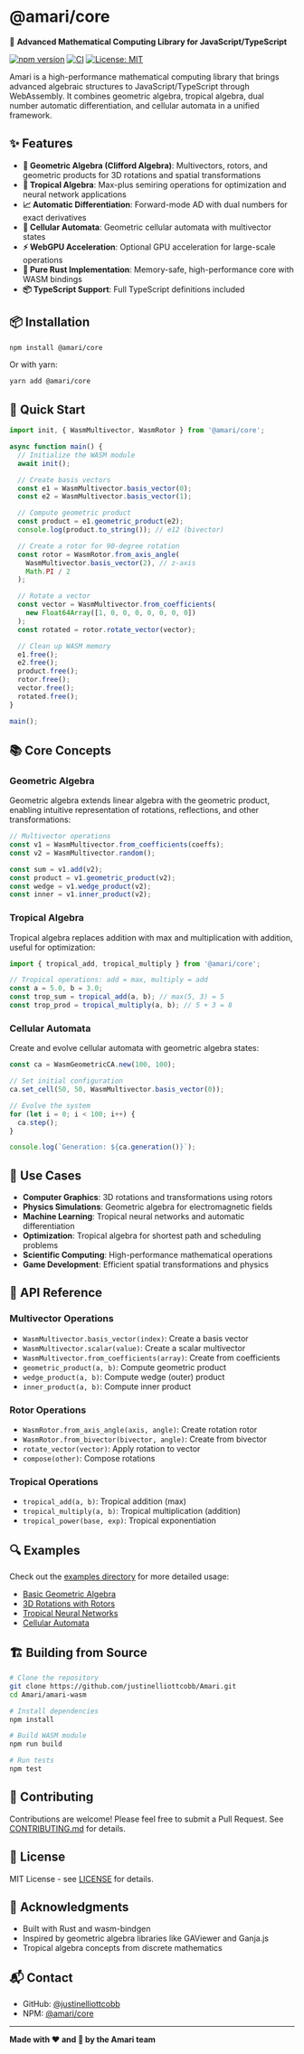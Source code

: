 # @amari/core

🚀 **Advanced Mathematical Computing Library for JavaScript/TypeScript**

[![npm version](https://badge.fury.io/js/%40amari%2Fcore.svg)](https://www.npmjs.com/package/@amari/core)
[![CI](https://github.com/justinelliottcobb/Amari/actions/workflows/ci.yml/badge.svg)](https://github.com/justinelliottcobb/Amari/actions/workflows/ci.yml)
[![License: MIT](https://img.shields.io/badge/License-MIT-yellow.svg)](https://opensource.org/licenses/MIT)

Amari is a high-performance mathematical computing library that brings advanced algebraic structures to JavaScript/TypeScript through WebAssembly. It combines geometric algebra, tropical algebra, dual number automatic differentiation, and cellular automata in a unified framework.

## ✨ Features

- **🔢 Geometric Algebra (Clifford Algebra)**: Multivectors, rotors, and geometric products for 3D rotations and spatial transformations
- **🌴 Tropical Algebra**: Max-plus semiring operations for optimization and neural network applications
- **📈 Automatic Differentiation**: Forward-mode AD with dual numbers for exact derivatives
- **🔲 Cellular Automata**: Geometric cellular automata with multivector states
- **⚡ WebGPU Acceleration**: Optional GPU acceleration for large-scale operations
- **🦀 Pure Rust Implementation**: Memory-safe, high-performance core with WASM bindings
- **📦 TypeScript Support**: Full TypeScript definitions included

## 📦 Installation

```bash
npm install @amari/core
```

Or with yarn:

```bash
yarn add @amari/core
```

## 🚀 Quick Start

```typescript
import init, { WasmMultivector, WasmRotor } from '@amari/core';

async function main() {
  // Initialize the WASM module
  await init();

  // Create basis vectors
  const e1 = WasmMultivector.basis_vector(0);
  const e2 = WasmMultivector.basis_vector(1);

  // Compute geometric product
  const product = e1.geometric_product(e2);
  console.log(product.to_string()); // e12 (bivector)

  // Create a rotor for 90-degree rotation
  const rotor = WasmRotor.from_axis_angle(
    WasmMultivector.basis_vector(2), // z-axis
    Math.PI / 2
  );

  // Rotate a vector
  const vector = WasmMultivector.from_coefficients(
    new Float64Array([1, 0, 0, 0, 0, 0, 0, 0])
  );
  const rotated = rotor.rotate_vector(vector);

  // Clean up WASM memory
  e1.free();
  e2.free();
  product.free();
  rotor.free();
  vector.free();
  rotated.free();
}

main();
```

## 📚 Core Concepts

### Geometric Algebra

Geometric algebra extends linear algebra with the geometric product, enabling intuitive representation of rotations, reflections, and other transformations:

```typescript
// Multivector operations
const v1 = WasmMultivector.from_coefficients(coeffs);
const v2 = WasmMultivector.random();

const sum = v1.add(v2);
const product = v1.geometric_product(v2);
const wedge = v1.wedge_product(v2);
const inner = v1.inner_product(v2);
```

### Tropical Algebra

Tropical algebra replaces addition with max and multiplication with addition, useful for optimization:

```typescript
import { tropical_add, tropical_multiply } from '@amari/core';

// Tropical operations: add = max, multiply = add
const a = 5.0, b = 3.0;
const trop_sum = tropical_add(a, b); // max(5, 3) = 5
const trop_prod = tropical_multiply(a, b); // 5 + 3 = 8
```

### Cellular Automata

Create and evolve cellular automata with geometric algebra states:

```typescript
const ca = WasmGeometricCA.new(100, 100);

// Set initial configuration
ca.set_cell(50, 50, WasmMultivector.basis_vector(0));

// Evolve the system
for (let i = 0; i < 100; i++) {
  ca.step();
}

console.log(`Generation: ${ca.generation()}`);
```

## 🎯 Use Cases

- **Computer Graphics**: 3D rotations and transformations using rotors
- **Physics Simulations**: Geometric algebra for electromagnetic fields
- **Machine Learning**: Tropical neural networks and automatic differentiation
- **Optimization**: Tropical algebra for shortest path and scheduling problems
- **Scientific Computing**: High-performance mathematical operations
- **Game Development**: Efficient spatial transformations and physics

## 🔧 API Reference

### Multivector Operations

- `WasmMultivector.basis_vector(index)`: Create a basis vector
- `WasmMultivector.scalar(value)`: Create a scalar multivector
- `WasmMultivector.from_coefficients(array)`: Create from coefficients
- `geometric_product(a, b)`: Compute geometric product
- `wedge_product(a, b)`: Compute wedge (outer) product
- `inner_product(a, b)`: Compute inner product

### Rotor Operations

- `WasmRotor.from_axis_angle(axis, angle)`: Create rotation rotor
- `WasmRotor.from_bivector(bivector, angle)`: Create from bivector
- `rotate_vector(vector)`: Apply rotation to vector
- `compose(other)`: Compose rotations

### Tropical Operations

- `tropical_add(a, b)`: Tropical addition (max)
- `tropical_multiply(a, b)`: Tropical multiplication (addition)
- `tropical_power(base, exp)`: Tropical exponentiation

## 🔍 Examples

Check out the [examples directory](https://github.com/justinelliottcobb/Amari/tree/master/examples) for more detailed usage:

- [Basic Geometric Algebra](https://github.com/justinelliottcobb/Amari/blob/master/examples/typescript/geometric.ts)
- [3D Rotations with Rotors](https://github.com/justinelliottcobb/Amari/blob/master/examples/typescript/rotations.ts)
- [Tropical Neural Networks](https://github.com/justinelliottcobb/Amari/blob/master/examples/typescript/tropical.ts)
- [Cellular Automata](https://github.com/justinelliottcobb/Amari/blob/master/examples/typescript/cellular.ts)

## 🏗️ Building from Source

```bash
# Clone the repository
git clone https://github.com/justinelliottcobb/Amari.git
cd Amari/amari-wasm

# Install dependencies
npm install

# Build WASM module
npm run build

# Run tests
npm test
```

## 🤝 Contributing

Contributions are welcome! Please feel free to submit a Pull Request. See [CONTRIBUTING.md](https://github.com/justinelliottcobb/Amari/blob/master/CONTRIBUTING.md) for details.

## 📄 License

MIT License - see [LICENSE](https://github.com/justinelliottcobb/Amari/blob/master/LICENSE) for details.

## 🙏 Acknowledgments

- Built with Rust and wasm-bindgen
- Inspired by geometric algebra libraries like GAViewer and Ganja.js
- Tropical algebra concepts from discrete mathematics

## 📬 Contact

- GitHub: [@justinelliottcobb](https://github.com/justinelliottcobb)
- NPM: [@amari/core](https://www.npmjs.com/package/@amari/core)

---

**Made with ❤️ and 🦀 by the Amari team**